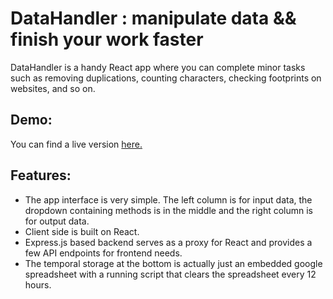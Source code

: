 # DataHandler : manipulate data && finish your work faster
DataHandler is a handy React app where you can complete minor tasks such as removing duplications, counting characters, checking footprints on websites, and so on.

## Demo:
You can find a live version [here.](https://datahandler.site)  

## Features:
* The app interface is very simple. The left column is for input data, the dropdown containing methods is in the middle and the right column is for output data. 
* Client side is built on React.
* Express.js based backend serves as a proxy for React and provides a few API endpoints for frontend needs.
* The temporal storage at the bottom is actually just an embedded google spreadsheet with a running script that clears the spreadsheet every 12 hours.